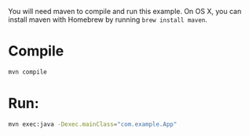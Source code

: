 You will need maven to compile and run this example.
On OS X, you can install maven with Homebrew by running `brew install maven`.

# Compile

```bash
mvn compile
```

# Run:

```bash
mvn exec:java -Dexec.mainClass="com.example.App"
```
